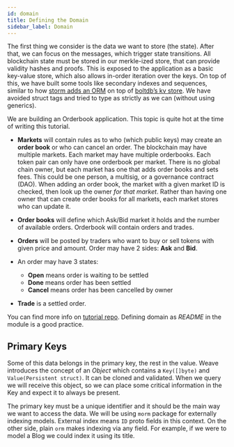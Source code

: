 ```yaml
---
id: domain 
title: Defining the Domain 
sidebar_label: Domain 
---
```


The first thing we consider is the data we want to store (the state). After that, we can focus on the messages, which trigger state transitions. All blockchain state must be stored in our merkle-ized store, that can provide validity hashes and proofs. This is exposed to the application as a basic key-value store, which also allows in-order iteration over the keys. On top of this, we have built some tools like secondary indexes and sequences, similar to how [storm adds an ORM](https://github.com/asdine/storm#simple-crud-system) on top of [boltdb’s kv store](https://github.com/boltdb/bolt#using-buckets). We have avoided struct tags and tried to type as strictly as we can (without using generics).

We are building an Orderbook application. This topic is quite hot at the time of writing this tutorial.

- **Markets** will contain rules as to who (which public keys) may create an **order book** or who can cancel an order. The blockchain may have multiple markets. Each market may have multiple orderbooks. Each token pair can only have one orderbook per market.
There is no global chain owner, but each market has one that adds order books and sets fees. This could be one person, a multisig, or a governance contract (DAO). When adding an order  book, the market with a given market ID is checked, then look up the owner *for that market*. Rather than having one owner that can create order books for all markets, each market stores who can update it.

- **Order books** will define which Ask/Bid market it holds and the number of available orders. Orderbook will contain orders and trades.

- **Orders** will be posted by traders who want to buy or sell tokens with given price and amount. Order may have 2 sides: **Ask** and **Bid**.
- An order may have 3 states:
  - **Open** means order is waiting to be settled
  - **Done** means order has been settled
  - **Cancel** means order has been cancelled by owner

- **Trade** is a settled order.

You can find more info on [tutorial repo](https://github.com/iov-one/tutorial/blob/master/x/orderbook/README.md "README.md"). Defining domain as _README_ in the module is a good practice.

## Primary Keys

Some of this data belongs in the primary key, the rest in the value. Weave introduces the concept of an *Object* which contains a `Key([]byte)` and `Value(Persistent struct)`. It can be cloned and validated. When we query we will receive this object, so we can place some critical information in the Key and expect it to always be present.

The primary key must be a unique identifier and it should be the main way we want to access the data. We will be using `morm` package for externally indexing models. External index means `ID` proto fields in this context. On the other side, plain `orm` makes indexing via any field. For example, if we were to model a Blog we could index it using its title.
